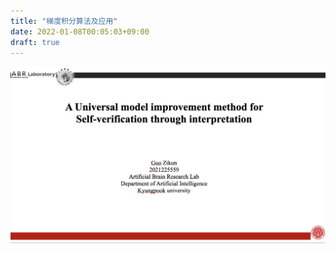 ```yaml
---
title: "梯度积分算法及应用"
date: 2022-01-08T00:05:03+09:00
draft: true
---
```

![20220108000657](https://raw.githubusercontent.com/Gzk738/vps_picgo/master/images/20220108000657.png)
